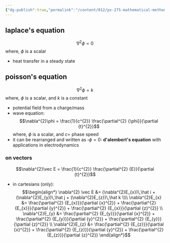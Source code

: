 ```yaml
---
{"dg-publish":true,"permalink":"/content/012/px-275-mathematical-methods/c-vector-calculus/px-275-c2b-examples-of-using-the-laplacian/","created":"2024-11-25T10:50:32.000+00:00","updated":"2024-11-26T10:05:28.872+00:00"}
---
```


## laplace's equation
$$\nabla^{2}\phi =0$$
where, $\phi$ is a scalar
- heat transfer in a steady state
## poisson's equation
$$\nabla^{2}\phi = k$$
where, $\phi$ is a scalar, and $k$ is a constant
- potential field from a charge/mass
- wave equation: 
$$\nabla^{2}\phi = \frac{1}{c^{2}} \frac{\partial^{2} {\phi}}{\partial {t}^{2}}$$
	where, $\phi$ is a scalar, and $c=$ phase speed
- it can be rearranged and written as $\square \phi =0:$ **d'alembert's equation** with applications in electrodynamics
### on vectors
$$\nabla^{2}\vec E = \frac{1}{c^{2}} \frac{\partial^{2} {E}}{\partial {t}^{2}}$$
- in cartesians (only): 
$$\begin{align*}
	\nabla^{2} \vec E &= (\nabla^{2}E_{x})\,\hat i + (\nabla^{2}E_{y})\,\hat j + (\nabla^{2}E_{z})\,\hat k \\\\
	\nabla^{2}E_{x} &= \frac{\partial^{2} {E_{x}}}{\partial {x}^{2}} + \frac{\partial^{2} {E_{x}}}{\partial {y}^{2}} + \frac{\partial^{2} {E_{x}}}{\partial {z}^{2}} \\
	\nabla^{2}E_{y} &= \frac{\partial^{2} {E_{y}}}{\partial {x}^{2}} + \frac{\partial^{2} {E_{y}}}{\partial {y}^{2}} + \frac{\partial^{2} {E_{y}}}{\partial {z}^{2}} \\
	\nabla^{2}E_{z} &= \frac{\partial^{2} {E_{z}}}{\partial {x}^{2}} + \frac{\partial^{2} {E_{z}}}{\partial {y}^{2}} + \frac{\partial^{2} {E_{z}}}{\partial {z}^{2}}
\end{align*}$$
